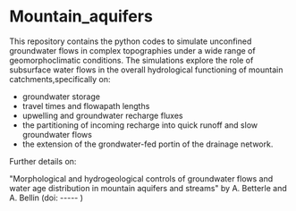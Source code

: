 # Mountain_aquifers

This repository contains the python codes to simulate unconfined groundwater flows in complex topographies under a wide range of 
geomorphoclimatic conditions. The simulations explore the role of subsurface water flows in the overall hydrological functioning 
of mountain catchments,specifically on:

- groundwater storage
- travel times and flowapath lengths
- upwelling and groundwater recharge fluxes
- the partitioning of incoming recharge into quick runoff and slow groundwater flows
- the extension of the grondwater-fed portin of the drainage network. 


Further details on: 

"Morphological and hydrogeological controls of groundwater flows and water age distribution in mountain aquifers and streams"
by A. Betterle and A. Bellin (doi: ----- ) 



